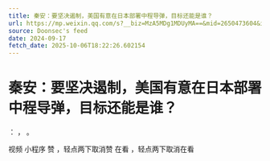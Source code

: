 ```yaml
---
title: 秦安：要坚决遏制，美国有意在日本部署中程导弹，目标还能是谁？
url: https://mp.weixin.qq.com/s?__biz=MzA5MDg1MDUyMA==&mid=2650473604&idx=3&sn=bd69f7e6069d9587ce51027538638ba2
source: Doonsec's feed
date: 2024-09-17
fetch_date: 2025-10-06T18:22:26.602154
---
```


# 秦安：要坚决遏制，美国有意在日本部署中程导弹，目标还能是谁？

：
，
。

视频
小程序
赞
，轻点两下取消赞
在看
，轻点两下取消在看